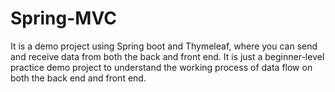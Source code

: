 ﻿# Spring-MVC
It is a demo project using Spring boot and Thymeleaf, where you can send and receive data from both the back and front end. It is just a beginner-level practice demo project to understand the working process of data flow on both the back end and front end.
